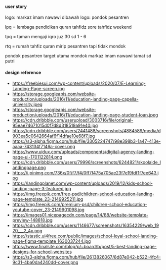 #### user story

logo: markaz imam nawawi
dibawah logo: pondok pesantren

lpq = lembaga pendidikan quran
	tahfidz sore
	tahfidz weekend
	
tpq = taman 
	mengaji iqro
	juz 30
	sd  1 - 6
	
rtq = rumah tahfiz quran
	mirip pesantren tapi tidak mondok
	
pondok pesantren
	target utama
	mondok
	markaz imam nawawi
	tamat sd
	putri



#### design reference

- https://freebiesui.com/wp-content/uploads/2020/07/E-Learning-Landing-Page-screen.jpg
- https://storage.googleapis.com/website-production/uploads/2016/11/education-landing-page-capella-university.jpeg
- https://storage.googleapis.com/website-production/uploads/2016/11/education-landing-page-student-loan.jpeg
- https://cdn.dribbble.com/userupload/3003716/file/original-95eae74671015d0f7d8d318519a91e40.jpg
- https://cdn.dribbble.com/users/2441488/screenshots/4884589/media/d903ea5c0642664af6f14dfae10e68f7.jpg
- https://s3-alpha.figma.com/hub/file/3305224747/98e398b3-1a47-413e-aaaa-743134f7146a-cover.png
- https://www.uidux.com/uploads/components/digital-agency-landing-page-ui-1701122814.png
- https://cdn.dribbble.com/users/79996/screenshots/6244821/skoolaide_landingpage.png
- https://i.pinimg.com/736x/0f/f7/f4/0ff7f475a705ae23f7e19fdf1f7ee643.jpg
- https://landingplanet.com/wp-content/uploads/2019/12/kids-school-landing-page-3-featured.jpg
- https://img.freepik.com/free-psd/children-school-education-landing-page-template_23-2149925211.jpg
- https://img.freepik.com/premium-psd/children-school-education-youtube-cover_23-2149901098.jpg
- https://images01.nicepagecdn.com/page/14/88/website-template-preview-148818.jpg
- https://cdn.dribbble.com/users/1146677/screenshots/16354229/web_1920___2_4x.png
- https://stastic.ui4free.com/public/images/school-loyal-school-landing-page-figma-template_1630037244.jpg
- https://www.finalsite.com/blog/p/~board/b/post/5-best-landing-page-designs-for-school-websites
- https://s3-alpha.figma.com/hub/file/2613826067/8d87e042-b522-4fc4-9c31-4ba0da4240dd-cover.png